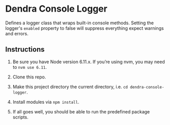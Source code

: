 # Dendra Console Logger

Defines a logger class that wraps built-in console methods. Setting the logger's `enabled` property to false will suppress everything expect warnings and errors.


## Instructions

1. Be sure you have Node version 6.11.x. If you’re using nvm, you may need to `nvm use 6.11`.

2. Clone this repo.

3. Make this project directory the current directory, i.e. `cd dendra-console-logger`.

4. Install modules via `npm install`.

5. If all goes well, you should be able to run the predefined package scripts.
